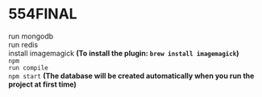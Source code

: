 # 554FINAL

run mongodb</br>
run redis</br>
install imagemagick <b>(To install the plugin: <code>brew install imagemagick</code>)</b></br>
<code>npm run compile</code></br>
<code>npm start</code> <b>(The database will be created automatically when you run the project at first time)</b>
